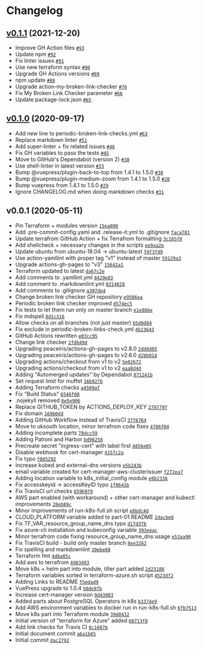 # Changelog

## [v0.1.1](https://github.com/ruzickap/k8s-postgresql/compare/v0.1.0...v0.1.1) (2021-12-20)

- Improve GH Action files [`#93`](https://github.com/ruzickap/k8s-postgresql/pull/93)
- Update npm [`#92`](https://github.com/ruzickap/k8s-postgresql/pull/92)
- Fix linter issues [`#91`](https://github.com/ruzickap/k8s-postgresql/pull/91)
- Use new terraform syntax [`#90`](https://github.com/ruzickap/k8s-postgresql/pull/90)
- Upgrade GH Actions versions [`#89`](https://github.com/ruzickap/k8s-postgresql/pull/89)
- npm update [`#88`](https://github.com/ruzickap/k8s-postgresql/pull/88)
- Upgrade action-my-broken-link-checker [`#76`](https://github.com/ruzickap/k8s-postgresql/pull/76)
- Fix My Broken Link Checker parameter [`#66`](https://github.com/ruzickap/k8s-postgresql/pull/66)
- Update package-lock.json [`#65`](https://github.com/ruzickap/k8s-postgresql/pull/65)

## [v0.1.0](https://github.com/ruzickap/k8s-postgresql/compare/v0.0.1...v0.1.0) (2020-09-17)

- Add new line to periodic-broken-link-checks.yml [`#63`](https://github.com/ruzickap/k8s-postgresql/pull/63)
- Replace markdown linter [`#51`](https://github.com/ruzickap/k8s-postgresql/pull/51)
- Add super-linter + fix related issues [`#46`](https://github.com/ruzickap/k8s-postgresql/pull/46)
- Fix GH variables to pass the tests [`#45`](https://github.com/ruzickap/k8s-postgresql/pull/45)
- Move to GitHub's Dependabot (version 2) [`#38`](https://github.com/ruzickap/k8s-postgresql/pull/38)
- Use shell-linter in latest version [`#33`](https://github.com/ruzickap/k8s-postgresql/pull/33)
- Bump @vuepress/plugin-back-to-top from 1.4.1 to 1.5.0 [`#30`](https://github.com/ruzickap/k8s-postgresql/pull/30)
- Bump @vuepress/plugin-medium-zoom from 1.4.1 to 1.5.0 [`#28`](https://github.com/ruzickap/k8s-postgresql/pull/28)
- Bump vuepress from 1.4.1 to 1.5.0 [`#29`](https://github.com/ruzickap/k8s-postgresql/pull/29)
- Ignore CHANGELOG.md when doing markdown checks [`#31`](https://github.com/ruzickap/k8s-postgresql/pull/31)

## v0.0.1 (2020-05-11)

- Pin Terraform + modules version [`15ea800`](https://github.com/ruzickap/k8s-postgresql/commit/15ea8003419c75d19a43f331e8fb4faecc16094d)
- Add .pre-commit-config.yaml and .release-it.yml to .gitignore [`faca781`](https://github.com/ruzickap/k8s-postgresql/commit/faca7819a5e2571779610eee3e93fea2af6fe257)
- Update terrafrom GitHub Action + fix Terrafrom formatting [`3c165f0`](https://github.com/ruzickap/k8s-postgresql/commit/3c165f0136d0c50906173c1a4948339b886cd477)
- Add shellcheck + necessary changes in the scripts [`ee9aa2e`](https://github.com/ruzickap/k8s-postgresql/commit/ee9aa2e39ed59719d1e33c3390fb3912a53825c0)
- Update ubuntu from ubuntu-18.04 -&gt; ubuntu-latest [`f4f3fd9`](https://github.com/ruzickap/k8s-postgresql/commit/f4f3fd98aa5c68de140a1536a162590b1eea2296)
- Use action-yamllint with proper tag "v1" instead of master [`59129a3`](https://github.com/ruzickap/k8s-postgresql/commit/59129a350981509acd8b053ae3ec7dbeb8e3c25c)
- Upgrade actions-gh-pages to "v3" [`15642a1`](https://github.com/ruzickap/k8s-postgresql/commit/15642a1cf60085231a6aedbd3cae88c5de82a3f0)
- Terraform updated to latest [`da67c2e`](https://github.com/ruzickap/k8s-postgresql/commit/da67c2ea8d103c19c9197f16c847b5bdf543a52c)
- Add comments to .yamllint.yml [`8429e83`](https://github.com/ruzickap/k8s-postgresql/commit/8429e83c5b9b975c5b62edbfb7e558477f54ff7a)
- Add comment to .markdownlint.yml [`0214628`](https://github.com/ruzickap/k8s-postgresql/commit/0214628e4cc76705046ad085efee4204739595a3)
- Add comments to .gitignore [`a307de4`](https://github.com/ruzickap/k8s-postgresql/commit/a307de4ee7c6efa0068cb2610142ac687498ac12)
- Change broken link checker GH repository [`e9506ea`](https://github.com/ruzickap/k8s-postgresql/commit/e9506ea7c69ea3a49ef05d99c858cd911bd9eee5)
- Periodic broken link checker improved [`d574ec5`](https://github.com/ruzickap/k8s-postgresql/commit/d574ec534cee91b9ddb85de700aa379a0df423a4)
- Fix tests to let them run only on master branch [`e1e886e`](https://github.com/ruzickap/k8s-postgresql/commit/e1e886eb85aa853ba3680215f3cdd72005b6f801)
- Fix mdspell [`8d1c316`](https://github.com/ruzickap/k8s-postgresql/commit/8d1c3161db7eace7ad98379aef8d105833fdc5e8)
- Allow checks on all branches (not just master) [`b5d0d84`](https://github.com/ruzickap/k8s-postgresql/commit/b5d0d849951fa6b27830027e7ad85dbbf4959ab2)
- Fix exclude in periodic-broken-links-check.yml [`4b23643`](https://github.com/ruzickap/k8s-postgresql/commit/4b236432b58c50e50583ac36eeb0ec2d345cc8f2)
- GitHub Actions rewritten [`e03cc95`](https://github.com/ruzickap/k8s-postgresql/commit/e03cc95cbd80a41d3fcc656db755d9e58961e1d8)
- Change link checker [`2fdb49d`](https://github.com/ruzickap/k8s-postgresql/commit/2fdb49da554a78cc8511cc963d4585e7eb4d7d72)
- Upgrading peaceiris/actions-gh-pages to v2.8.0 [`2dd8d85`](https://github.com/ruzickap/k8s-postgresql/commit/2dd8d85e2aaece16bf5da5a3e68a4ea6d3045ede)
- Upgrading peaceiris/actions-gh-pages to v2.6.0 [`d2bb814`](https://github.com/ruzickap/k8s-postgresql/commit/d2bb81405bc2debc78be2fde3de2efe9438642ae)
- Upgrading actions/checkout from v1 to v2 [`5e02672`](https://github.com/ruzickap/k8s-postgresql/commit/5e02672c185159f2214f593cb32c4705fcbd87c0)
- Upgrading actions/checkout from v1 to v2 [`eaa8d4d`](https://github.com/ruzickap/k8s-postgresql/commit/eaa8d4d9a71c79c246a35a09c0ceb34e3ff2f251)
- Adding "Automerged updates" by Dependabot [`871241b`](https://github.com/ruzickap/k8s-postgresql/commit/871241be4e3b29815253f5b7eabc6638149de342)
- Set request limit for muffet [`16b927b`](https://github.com/ruzickap/k8s-postgresql/commit/16b927be28afb721cf0229844f5d4f1082870707)
- Adding Terraform checks [`a4509af`](https://github.com/ruzickap/k8s-postgresql/commit/a4509af95aa30d11fe265dd3874e2ca91c7db0c3)
- Fix "Build Status" [`6546f08`](https://github.com/ruzickap/k8s-postgresql/commit/6546f086dea8715f21e35c7813739561b37be3b1)
- .nojekyll removed [`8e5e906`](https://github.com/ruzickap/k8s-postgresql/commit/8e5e90626fa979cda5226dc6b016d80a964b688b)
- Replace GITHUB_TOKEN by ACTIONS_DEPLOY_KEY [`2797797`](https://github.com/ruzickap/k8s-postgresql/commit/27977976204fd4a8f6b19075517676422883a7c5)
- Fix domain [`169b0dd`](https://github.com/ruzickap/k8s-postgresql/commit/169b0dd9eea66442637862630535804cde204a23)
- Adding GitHub Workflow instead of TravisCI [`37f6764`](https://github.com/ruzickap/k8s-postgresql/commit/37f67644b15c0f85c8c4d0ec1581aba5c917e3cf)
- Move to uksouth location, minor terrafrom code fixes [`4706f04`](https://github.com/ruzickap/k8s-postgresql/commit/4706f04ff68e645b76779bf80a2ac4437cd93eae)
- Adding incomplete parts [`78dcc59`](https://github.com/ruzickap/k8s-postgresql/commit/78dcc59f5bbf68ea654d010567e451c9d36c977d)
- Adding Patroni and Harbor [`bd96258`](https://github.com/ruzickap/k8s-postgresql/commit/bd962588923f1b11512e8b993627c18f3d4d0717)
- Precreate secret "ingress-cert" with label first [`4856e05`](https://github.com/ruzickap/k8s-postgresql/commit/4856e050566344ecc00255fcc6350f9ee858c4d6)
- Disable webhook for cert-manager [`4157c2a`](https://github.com/ruzickap/k8s-postgresql/commit/4157c2a132042ae48cbde494923c080fac96df71)
- Fix typo [`f085292`](https://github.com/ruzickap/k8s-postgresql/commit/f0852929b0881431fdaf063beb8e64bafbeea4f4)
- Increase kubed and external-dns versions [`e5b243b`](https://github.com/ruzickap/k8s-postgresql/commit/e5b243bff245e2640967e099e1933b59dfda2403)
- email variable created for cert-manager-aws-clusterissuer [`f272ea7`](https://github.com/ruzickap/k8s-postgresql/commit/f272ea7e0f4c1717b6fab9313a6c22d18dd42ae1)
- Adding location variable to k8s_initial_config module [`e8b2336`](https://github.com/ruzickap/k8s-postgresql/commit/e8b23367e6f0a1da5c9322bfd181c72847f077a1)
- Fix accesskeyid -&gt; accessKeyID typo [`1f8641b`](https://github.com/ruzickap/k8s-postgresql/commit/1f8641b724400e752b5c6f7af79c152e1f3d9af0)
- Fix TravisCI url checks [`659b979`](https://github.com/ruzickap/k8s-postgresql/commit/659b9790c1fad30d67258c60df5bb35930fac1cd)
- AWS part enabled (with workaround) + other cert-manager and kubectl improvements [`28eb89c`](https://github.com/ruzickap/k8s-postgresql/commit/28eb89c13db680fad93032a5d6e82995d72e3c25)
- Minor improvements of run-k8s-full.sh script [`e8bdc4d`](https://github.com/ruzickap/k8s-postgresql/commit/e8bdc4d73da828d534670c7b5f125dee3d1f3ece)
- CLOUD_PLATFORM variable added to part-01 README [`2dacbe0`](https://github.com/ruzickap/k8s-postgresql/commit/2dacbe0c5356c14013a5c847f84a7d12f4dc04ba)
- Fix TF_VAR_resource_group_name_dns typo [`d17d37b`](https://github.com/ruzickap/k8s-postgresql/commit/d17d37bfe79313dd3755cbc491d2e0a85d3d6062)
- Fix azure-cli installation and kubeconfig variable [`393eeac`](https://github.com/ruzickap/k8s-postgresql/commit/393eeace820e48d31d1c6daf63b44a3000c33f48)
- Minor terrafrom code fixing resource_group_name_dns usage [`e53aa90`](https://github.com/ruzickap/k8s-postgresql/commit/e53aa9043c59f1c3d3a99f3ca566070d5972b4ee)
- Fix TravisCI build - build only master branch [`8ee3262`](https://github.com/ruzickap/k8s-postgresql/commit/8ee32629730762d5f318e2f59a51ece18b6f49ac)
- Fix spelling and markdownlint [`30ebe88`](https://github.com/ruzickap/k8s-postgresql/commit/30ebe8881e870b96e184b33fe6430e0183186453)
- Terraform fmt [`4dba85c`](https://github.com/ruzickap/k8s-postgresql/commit/4dba85c4c23471fa703c4722251130a70f95b78f)
- Add aws to terrafrom [`4983493`](https://github.com/ruzickap/k8s-postgresql/commit/498349337d0af2606f2a459bc475044a46d87b7a)
- Move k8s + helm part into module, tiller part added [`2d23188`](https://github.com/ruzickap/k8s-postgresql/commit/2d2318896fa7b2b2029071daa86accf68a0617bf)
- Terraform variables sorted in terraform-azure.sh script [`4523df2`](https://github.com/ruzickap/k8s-postgresql/commit/4523df25d84e31b1ac52f69f0a803ec414ee6aca)
- Adding Links to README [`f5edad9`](https://github.com/ruzickap/k8s-postgresql/commit/f5edad97838792244d331ea4bcb405269fc8e547)
- VuePress upgrade to 1.0.4 [`50de97b`](https://github.com/ruzickap/k8s-postgresql/commit/50de97b9af2e8553fd4634bdf9f152f741c92e0f)
- Increase cert-manager version [`9d43003`](https://github.com/ruzickap/k8s-postgresql/commit/9d430031d94d1b062a4d7e0b8d94064a3bed66ef)
- Added parts about PostgreSQL Operators in k8s [`b3374e9`](https://github.com/ruzickap/k8s-postgresql/commit/b3374e9d3b3d8cab907afbc0d566867a96f3cfd4)
- Add AWS environment variables to docker run in run-k8s-full.sh [`6fb7513`](https://github.com/ruzickap/k8s-postgresql/commit/6fb7513c78262c69679b747625b7724fa47a32f3)
- Move k8s part into Terraform module [`39d8432`](https://github.com/ruzickap/k8s-postgresql/commit/39d8432399bec7107d02736096c3b7389014d823)
- Initial version of "terraform for Azure" added [`68713f8`](https://github.com/ruzickap/k8s-postgresql/commit/68713f8a0b5168f784ea22a33da5a5887f49cbed)
- Add link checks for Travis CI [`8c1607b`](https://github.com/ruzickap/k8s-postgresql/commit/8c1607b0aee4a7041b0cd523dca3b0903b79731a)
- Initial document commit [`a6a1b65`](https://github.com/ruzickap/k8s-postgresql/commit/a6a1b65be6e6ff2505285772b99d671b3628e463)
- Initial commit [`dac2792`](https://github.com/ruzickap/k8s-postgresql/commit/dac27928539c90308fda140432d446752bc65bdd)
